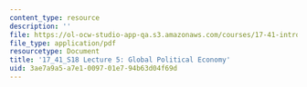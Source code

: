 ```yaml
---
content_type: resource
description: ''
file: https://ol-ocw-studio-app-qa.s3.amazonaws.com/courses/17-41-introduction-to-international-relations-spring-2018/3ae7a9a5a7e1009701e794b63d04f69d_MIT17_41S18_lec5.pdf
file_type: application/pdf
resourcetype: Document
title: '17_41_S18 Lecture 5: Global Political Economy'
uid: 3ae7a9a5-a7e1-0097-01e7-94b63d04f69d
---
```

